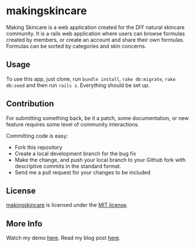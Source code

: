 # makingskincare

Making Skincare is a web application created for the DIY natural skincare community. It is a rails web application where users can browse formulas created by members, or create an account and share their own formulas. Formulas can be sorted by categories and skin concerns.

## Usage
To use this app, just clone, run `bundle install`, `rake db:migrate`, `rake db:seed` and then run `rails s`.
Everything should be set up.

## Contribution
For submitting something back, be it a patch, some documentation, or new feature requires some level of community interactions.

Committing code is easy:

* Fork this repository
* Create a local development branch for the bug fix
* Make the change, and push your local branch to your Github fork with descriptive commits in the standard format.
* Send me a pull request for your changes to be included

## License
[makingskincare](https://github.com/vlaunyc/makingskincare/blob/master/LICENSE) is licensed under the [MIT license](http://opensource.org/licenses/MIT).

## More Info
Watch my demo [here](https://youtu.be/sVbDJ5y8Q-M).
Read my blog post [here](http://vicky-lau.com/making_skincare_-_my_rails_app_now_with_a_jquery_front_end).

